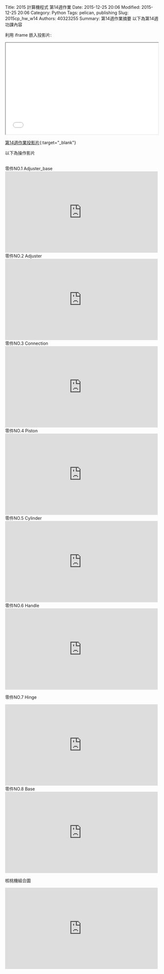 Title: 2015 計算機程式 第14週作業
Date: 2015-12-25 20:06
Modified: 2015-12-25 20:06
Category: Python
Tags: pelican, publishing
Slug: 2015cp_hw_w14
Authors: 40323255
Summary: 第14週作業摘要
以下為第14週功課內容

利用 iframe 嵌入投影片:

<iframe src="40323255_cp_w14.html" width="500" height="300"></iframe>

[第14週作業投影片](40323255_cp_w14.html){:target="_blank"}
<br/>
<p>以下為操作影片<p>
<br/>
零件NO.1   Adjuster_base  

<iframe src="https://player.vimeo.com/video/150089138" width="500" height="266" frameborder="0" webkitallowfullscreen mozallowfullscreen allowfullscreen></iframe>  

<br/>
零件NO.2   Adjuster 

<iframe src="https://player.vimeo.com/video/150088678" width="500" height="266" frameborder="0" webkitallowfullscreen mozallowfullscreen allowfullscreen></iframe>  

<br/>
零件NO.3   Connection

<iframe src="https://player.vimeo.com/video/150088784" width="500" height="266" frameborder="0" webkitallowfullscreen mozallowfullscreen allowfullscreen></iframe>  

<br/>
零件NO.4   Piston

<iframe src="https://player.vimeo.com/video/150088516" width="500" height="266" frameborder="0" webkitallowfullscreen mozallowfullscreen allowfullscreen></iframe>  

<br/>
零件NO.5   Cylinder

<iframe src="https://player.vimeo.com/video/150087971" width="500" height="266" frameborder="0" webkitallowfullscreen mozallowfullscreen allowfullscreen></iframe>  

<br/>
零件NO.6   Handle

<iframe src="https://player.vimeo.com/video/150088928" width="500" height="266" frameborder="0" webkitallowfullscreen mozallowfullscreen allowfullscreen></iframe> 


<br/>

零件NO.7   Hinge

<iframe src="https://player.vimeo.com/video/150088203" width="500" height="266" frameborder="0" webkitallowfullscreen mozallowfullscreen allowfullscreen></iframe>  

<br/>
零件NO.8   Base

<iframe src="https://player.vimeo.com/video/150087650" width="500" height="266" frameborder="0" webkitallowfullscreen mozallowfullscreen allowfullscreen></iframe>  

<br/>

核桃機組合圖

<iframe src="https://player.vimeo.com/video/150322692" width="500" height="266" frameborder="0" webkitallowfullscreen mozallowfullscreen allowfullscreen></iframe>  